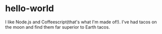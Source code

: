# hello-world


I like Node.js and Coffeescript(that's what I'm made of!).
I've had tacos on the moon and find them far superior to Earth tacos.
